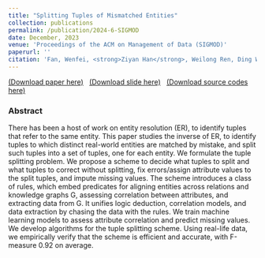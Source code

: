 ```yaml
---
title: "Splitting Tuples of Mismatched Entities"
collection: publications
permalink: /publication/2024-6-SIGMOD
date: December, 2023
venue: 'Proceedings of the ACM on Management of Data (SIGMOD)'
paperurl: ''
citation: 'Fan, Wenfei, <strong>Ziyan Han</strong>, Weilong Ren, Ding Wang, Yaoshu Wang, Min Xie, and Mengyi Yan, 2023. "Splitting Tuples of Mismatched Entities." Proceedings of the ACM on Management of Data (SIGMOD), 1(4), pp.1-29.'
---
```

[(Download paper here)](https://philo-vanguard.github.io/files/papers/Tuple-Splitting-SIGMOD24.pdf)&nbsp;&nbsp;
[(Download slide here)](https://philo-vanguard.github.io/files/slides/Tuple-Splitting-SIGMOD24.ppt)&nbsp;&nbsp;
[(Download source codes here)](https://github.com/philo-vanguard/Tuple_Splitting)


### Abstract

There has been a host of work on entity resolution (ER), to identify tuples that refer to the same entity. This paper studies the inverse of ER, to identify tuples to which distinct real-world entities are matched by mistake, and split such tuples into a set of tuples, one for each entity. We formulate the tuple splitting problem. We propose a scheme to decide what tuples to split and what tuples to correct without splitting, fix errors/assign attribute values to the split tuples, and impute missing values. The scheme introduces a class of rules, which embed predicates for aligning entities across relations and knowledge graphs G, assessing correlation between attributes, and extracting data from G. It unifies logic deduction, correlation models, and data extraction by chasing the data with the rules. We train machine learning models to assess attribute correlation and predict missing values. We develop algorithms for the tuple splitting scheme. Using real-life data, we empirically verify that the scheme is efficient and accurate, with F-measure 0.92 on average.
